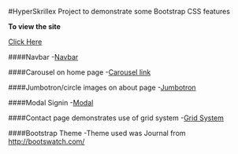#HyperSkrillex
Project to demonstrate some Bootstrap CSS features

**To view the site**

[Click Here](http://hyperskrillex.herokuapp.com/home)

####Navbar
-[Navbar](http://getbootstrap.com/components/#navbar)

####Carousel on home page
-[Carousel link](http://getbootstrap.com/javascript/#carousel)

####Jumbotron/circle images on about page
-[Jumbotron](http://getbootstrap.com/components/#jumbotron)

####Modal Signin
-[Modal](http://getbootstrap.com/javascript/#modals)

####Contact page demonstrates use of grid system
-[Grid System](http://getbootstrap.com/css/#grid-intro)

####Bootstrap Theme
-Theme used was Journal from http://bootswatch.com/